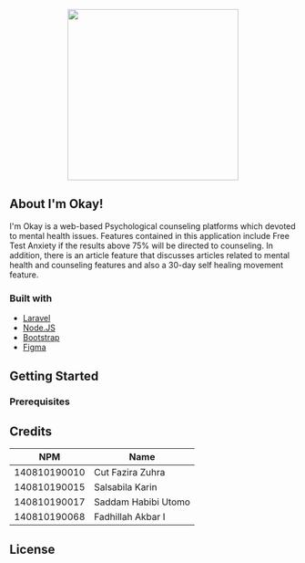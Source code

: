 <p align="center"><a href="https://github.com/saddamsevena/ImOkay" target="_blank"><img src="https://i.ibb.co/SPQyCnJ/logo-imokay.png" width="300"></a></p>

<p align="center"> </p>

## About I'm Okay!

I'm Okay is a web-based Psychological counseling platforms which devoted to mental health issues. Features contained in this application include Free Test Anxiety if the results above 75% will be directed to counseling. In addition, there is an article feature that discusses articles related to mental health and counseling features and also a 30-day self healing movement feature.

### Built with

* [Laravel](https://laravel.com/)
* [Node.JS](https://nodejs.org/en/)
* [Bootstrap](https://getbootstrap.com/)
* [Figma](https://www.figma.com/)

## Getting Started

### Prerequisites

## Credits

| NPM           | Name        |
| ------------- |-------------|
| 140810190010  | Cut Fazira Zuhra |
| 140810190015  | Salsabila Karin |
| 140810190017  | Saddam Habibi Utomo |
| 140810190068  | Fadhillah Akbar I |

## License
